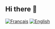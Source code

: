 ## Hi there 👋

[![Français](https://img.shields.io/badge/lang-fr-blue.svg)](README.fr.md)
[![English](https://img.shields.io/badge/lang-en-red.svg)](README.md)

<!--
**maximebgd/maximebgd** is a ✨ _special_ ✨ repository because its `README.md` (this file) appears on your GitHub profile.

Here are some ideas to get you started:

- 🔭 I’m currently working on ...
- 🌱 I’m currently learning ...
- 👯 I’m looking to collaborate on ...
- 🤔 I’m looking for help with ...
- 💬 Ask me about ...
- 📫 How to reach me: ...
- 😄 Pronouns: ...
- ⚡ Fun fact: ...
-->
